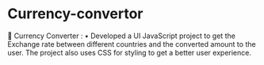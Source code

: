 # Currency-convertor
	Currency Converter : 
•	Developed a UI JavaScript project to get the Exchange rate between different countries and the converted amount to the user. The project also uses CSS for styling to get a better user experience.
